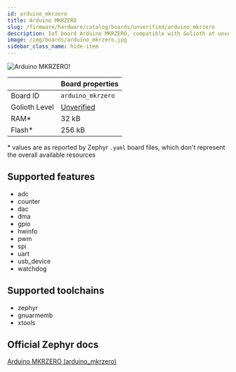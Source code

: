 ```yaml
---
id: arduino_mkrzero
title: Arduino MKRZERO
slug: /firmware/hardware/catalog/boards/unverified/arduino_mkrzero
description: IoT board Arduino MKRZERO, compatible with Golioth at unverified level.
image: /img/boards/arduino_mkrzero.jpg
sidebar_class_name: hide-item
---
```


[//]: # (This is an auto-generated file, do not edit! Changes to it will be lost upon re-generation)

![Arduino MKRZERO!](/img/boards/arduino_mkrzero.jpg "Arduino MKRZERO")

|                | Board properties     |
| -------------  | -------------------- |
| Board ID       | `arduino_mkrzero` |
| Golioth Level  | [Unverified](/firmware/hardware#unverified-boards) |
| RAM*           | 32 kB |
| Flash*         | 256 kB |

\* values are as reported by Zephyr `.yaml` board files, which don't represent the overall available resources



## Supported features

* adc
* counter
* dac
* dma
* gpio
* hwinfo
* pwm
* spi
* uart
* usb_device
* watchdog

## Supported toolchains

* zephyr
* gnuarmemb
* xtools

## Official Zephyr docs

[Arduino MKRZERO (arduino_mkrzero)](https://docs.zephyrproject.org/latest/boards/arduino/mkrzero/doc/index.html)
